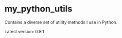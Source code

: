 # my_python_utils
Contains a diverse set of utility methods I use in Python.

Latest version: 0.8.1
